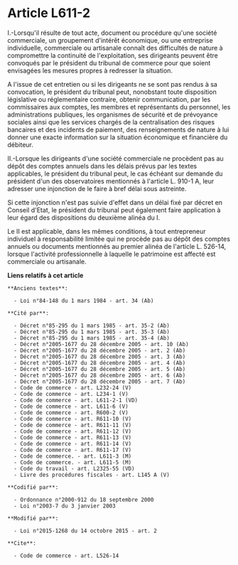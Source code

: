 # Article L611-2

I.-Lorsqu'il résulte de tout acte, document ou procédure qu'une société commerciale, un groupement d'intérêt économique, ou
une entreprise individuelle, commerciale ou artisanale connaît des difficultés de nature à compromettre la continuité de
l'exploitation, ses dirigeants peuvent être convoqués par le président du tribunal de commerce pour que soient envisagées les
mesures propres à redresser la situation.

A l'issue de cet entretien ou si les dirigeants ne se sont pas rendus à sa convocation, le président du tribunal peut,
nonobstant toute disposition législative ou réglementaire contraire, obtenir communication, par les commissaires aux comptes,
les membres et représentants du personnel, les administrations publiques, les organismes de sécurité et de prévoyance
sociales ainsi que les services chargés de la centralisation des risques bancaires et des incidents de paiement, des
renseignements de nature à lui donner une exacte information sur la situation économique et financière du débiteur. 

II.-Lorsque les dirigeants d'une société commerciale ne procèdent pas au dépôt des comptes annuels dans les délais prévus par
les textes applicables, le président du tribunal peut, le cas échéant sur demande du président d'un des observatoires
mentionnés à l'article L. 910-1 A, leur adresser une injonction de le faire à bref délai sous astreinte. 

Si cette injonction n'est pas suivie d'effet dans un délai fixé par décret en Conseil d'Etat, le président du tribunal peut
également faire application à leur égard des dispositions du deuxième alinéa du I. 

Le II est applicable, dans les mêmes conditions, à tout entrepreneur individuel à responsabilité limitée qui ne procède pas
au dépôt des comptes annuels ou documents mentionnés au premier alinéa de l'article L. 526-14, lorsque l'activité
professionnelle à laquelle le patrimoine est affecté est commerciale ou artisanale.

**Liens relatifs à cet article**

	**Anciens textes**:

	  - Loi n°84-148 du 1 mars 1984 - art. 34 (Ab)

	**Cité par**:

	  - Décret n°85-295 du 1 mars 1985 - art. 35-2 (Ab)
	  - Décret n°85-295 du 1 mars 1985 - art. 35-3 (Ab)
	  - Décret n°85-295 du 1 mars 1985 - art. 35-4 (Ab)
	  - Décret n°2005-1677 du 28 décembre 2005 - art. 10 (Ab)
	  - Décret n°2005-1677 du 28 décembre 2005 - art. 2 (Ab)
	  - Décret n°2005-1677 du 28 décembre 2005 - art. 3 (Ab)
	  - Décret n°2005-1677 du 28 décembre 2005 - art. 4 (Ab)
	  - Décret n°2005-1677 du 28 décembre 2005 - art. 5 (Ab)
	  - Décret n°2005-1677 du 28 décembre 2005 - art. 6 (Ab)
	  - Décret n°2005-1677 du 28 décembre 2005 - art. 7 (Ab)
	  - Code de commerce - art. L232-24 (V)
	  - Code de commerce - art. L234-1 (V)
	  - Code de commerce - art. L611-2-1 (VD)
	  - Code de commerce - art. L611-6 (V)
	  - Code de commerce - art. R600-2 (V)
	  - Code de commerce - art. R611-10 (V)
	  - Code de commerce - art. R611-11 (V)
	  - Code de commerce - art. R611-12 (V)
	  - Code de commerce - art. R611-13 (V)
	  - Code de commerce - art. R611-14 (V)
	  - Code de commerce - art. R611-17 (V)
	  - Code de commerce. - art. L611-3 (M)
	  - Code de commerce. - art. L611-5 (M)
	  - Code du travail - art. L2325-55 (VD)
	  - Livre des procédures fiscales - art. L145 A (V)

	**Codifié par**:

	  - Ordonnance n°2000-912 du 18 septembre 2000
	  - Loi n°2003-7 du 3 janvier 2003

	**Modifié par**:

	  - Loi n°2015-1268 du 14 octobre 2015 - art. 2

	**Cite**:

	  - Code de commerce - art. L526-14
